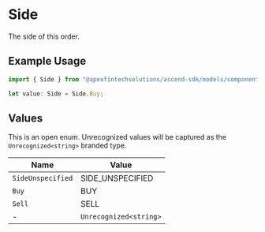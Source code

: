 # Side

The side of this order.

## Example Usage

```typescript
import { Side } from "@apexfintechsolutions/ascend-sdk/models/components";

let value: Side = Side.Buy;
```

## Values

This is an open enum. Unrecognized values will be captured as the `Unrecognized<string>` branded type.

| Name                   | Value                  |
| ---------------------- | ---------------------- |
| `SideUnspecified`      | SIDE_UNSPECIFIED       |
| `Buy`                  | BUY                    |
| `Sell`                 | SELL                   |
| -                      | `Unrecognized<string>` |